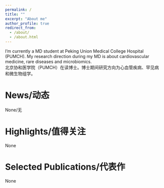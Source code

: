 ```yaml
---
permalink: /
title: ""
excerpt: "About me"
author_profile: true
redirect_from: 
  - /about/
  - /about.html
---
```


I’m currently a MD student at Peking Union Medical College Hospital (PUMCH). My research direction during my MD is about cardiovascular medicine, rare diseases and microbiomics.  
北京协和医学院（PUMCH）在读博士。博士期间研究方向为心血管疾病、罕见病和微生物组学。

News/动态
======
None/无

Highlights/值得关注
======
None

Selected Publications/代表作
======
None
